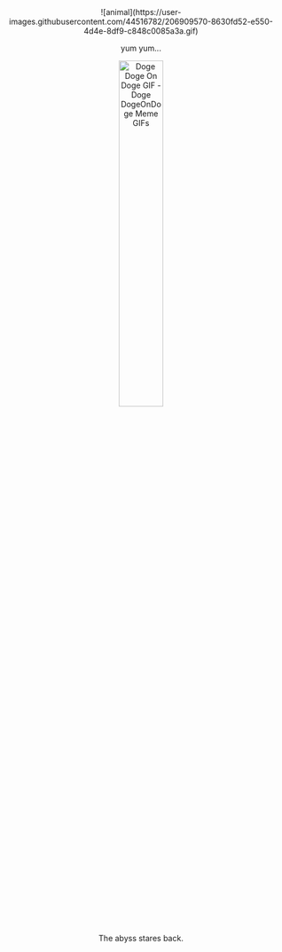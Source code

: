<div align="center">
![animal](https://user-images.githubusercontent.com/44516782/206909570-8630fd52-e550-4d4e-8df9-c848c0085a3a.gif)
    <p>yum yum...</p>
</div>

<div align="center">
  <img src="https://user-images.githubusercontent.com/44516782/206909570-8630fd52-e550-4d4e-8df9-c848c0085a3a.gif" style="max-width: 683px; width: 40%; background-color: transparent;" alt="Doge Doge On Doge GIF - Doge DogeOnDoge Meme GIFs">
  <p>The abyss stares back.</p>
</div>
